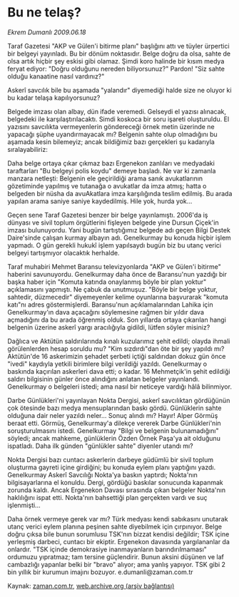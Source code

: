 # Bu ne telaş?

*Ekrem Dumanlı 2009.06.18*

<td class="columnist-detail">
<p>Taraf Gazetesi "AKP ve Gülen'i bitirme planı" başlığını attı ve tüyler ürpertici bir belgeyi yayınladı. Bu bir dönüm noktasıdır. Belge doğru da olsa, sahte de olsa artık hiçbir şey eskisi gibi olamaz. Şimdi koro halinde bir kısım medya feryat ediyor: "Doğru olduğunu nereden biliyorsunuz?" Pardon! "Siz sahte olduğu kanaatine nasıl vardınız?"</p>
<p>
<div id="haberMetinDiv">
<p>Askerî savcılık bile bu aşamada "yalandır" diyemediği halde size ne oluyor ki bu kadar telaşa kapılıyorsunuz?
<p>Belgede imzası olan albay, dün ifade veremedi. Gelseydi el yazısı alınacak, belgedeki ile karşılaştırılacaktı. Simdi koskoca bir soru işareti oluşturuldu. El yazısını savcılıkta vermeyenlerin göndereceği örnek metin üzerinde ne yapacağı şüphe uyandırmayacak mı? Belgenin sahte olup olmadığını bu aşamada kesin bilemeyiz; ancak bildiğimiz bazı gerçekleri şu kadarıyla sıralayabiliriz:
<p>Daha belge ortaya çıkar çıkmaz bazı Ergenekon zanlıları ve medyadaki taraftarları "Bu belgeyi polis koydu" demeye başladı. Ne var ki zamanla manzara netleşti: Belgenin ele geçirildiği arama sanık avukatlarının gözetiminde yapılmış ve tutanağa o avukatlar da imza atmış; hatta o belgeden bir nüsha da avuAkatlara imza karşılığında teslim edilmiş. Bu arada yapılan arama saniye saniye kaydedilmiş. Hile yok, hurda yok...
<p>Geçen sene Taraf Gazetesi benzer bir belge yayınlamıştı. 2006'da iş dünyası ve sivil toplum örgütlerini fişleyen belgede yine Dursun Çiçek'in imzası bulunuyordu. Yani bugün tartıştığımız belgede adı geçen Bilgi Destek Daire'sinde çalışan kurmay albayın adı. Genelkurmay bu konuda hiçbir işlem yapmadı. O gün gerekli hukukî işlem yapılsaydı bugün biz bu utanç verici belgeyi tartışmıyor olacaktık herhalde.
<p>Taraf muhabiri Mehmet Baransu televizyonlarda "AKP ve Gülen'i bitirme" haberini savunuyordu. Genelkurmay daha önce de Baransu'nun yazdığı bir başka haber için "Komuta katında onaylanmış böyle bir plan yoktur" açıklamasını yapmıştı. Ne çabuk da unutmuşuz. "Böyle bir belge yoktur, sahtedir, düzmecedir" diyemeyenler kelime oyunlarına başvurarak "komuta katı"nı adres göstermişlerdi. Baransu'nun açıklamalarından Lahika için Genelkurmay'ın dava açacağını söylemesine rağmen bir yıldır dava açmadığını da bu arada öğrenmiş olduk. Son yıllarda ortaya çıkarılan hangi belgenin üzerine askerî yargı aracılığıyla gidildi, lütfen söyler misiniz?
<p>Dağlıca ve Aktütün saldırılarında kınalı kuzularımız şehit edildi; olayda ihmali görülenlerden hesap soruldu mu? "Kim sızdırdı"dan öte bir şey yapıldı mı? Aktütün'de 16 askerimizin şehadet şerbeti içtiği saldırıdan dokuz gün önce "ivedi" kaydıyla yetkili birimlere bilgi verildiği yazıldı. Genelkurmay o baskında kaçırılan askerleri dava etti; o kadar. 16 Mehmetçik'in şehit edildiği saldırı bilgisinin günler önce alındığını anlatan belgeler yayınlandı. Genelkurmay o belgeleri istedi; ama nasıl bir neticeye vardığı hâlâ bilinmiyor.
<p>Darbe Günlükleri'ni yayınlayan Nokta Dergisi, askerî savcılıktan gördüğünün çok ötesinde bazı medya mensuplarından baskı gördü. Günlüklerin sahte olduğuna dair neler yazıldı neler... Sonuç alındı mı? Hayır! Alper Görmüş beraat etti. Görmüş, Genelkurmay'a dilekçe vererek Darbe Günlükleri'nin soruşturulmasını istedi. Genelkurmay "Bilgi ve belgenin bulunamadığını" söyledi; ancak mahkeme, günlüklerin Özden Örnek Paşa'ya ait olduğunu ispatladı. Daha ilk günden "günlükler sahte" diyenler utandı mı?
<p>Nokta Dergisi bazı cuntacı askerlerin darbeye güdümlü bir sivil toplum oluşturma gayreti içine girdiğini; bu konuda eylem planı yaptığını yazdı. Genelkurmay Askerî Savcılığı Nokta'ya baskın yaptırdı; Nokta'nın bilgisayarlarına el konuldu. Dergi, gördüğü baskılar sonucunda kapanmak zorunda kaldı. Ancak Ergenekon Davası sırasında çıkan belgeler Nokta'nın haklılığını ispat etti. Nokta'nın bahsettiği plan gerçekten vardı ve suç işlenmişti...
<p>Daha örnek vermeye gerek var mı? Türk medyası kendi sabıkasını unutarak utanç verici eylem planına peşinen sahte diyebilmek için çırpınıyor. Belge doğru çıksa bile bunun sorumlusu TSK'nın bizzat kendisi değildir; TSK içine yerleşmiş darbeci, cuntacı bir ekiptir. Ergenekon davasında yargılananlar da onlardır. "TSK içinde demokrasiye inanmayanların barındırılmaması" ordumuzu yıpratmaz; tam tersine güçlendirir. Bunun aksini düşünen ve laf cambazlığı yapanlar belki bir "bravo" alıyor; ama yanlış yapıyor. TSK gibi 2 bin yıllık bir kurumun imajını bozuyor. e.dumanli@zaman.com.tr</p></p></p></p></p></p></p></p></p></div>
</p>
<a href="http://web.archive.org/web/20110106101944/mailto:e.dumanli@zaman.com.tr">
</a></td>

Kaynak: [zaman.com.tr](http://zaman.com.tr/yazar.do?yazino=860199), [web.archive.org (arşiv bağlantısı)](http://web.archive.org/web/20110106101944/http://www.zaman.com.tr/yazar.do?yazino=860199)
